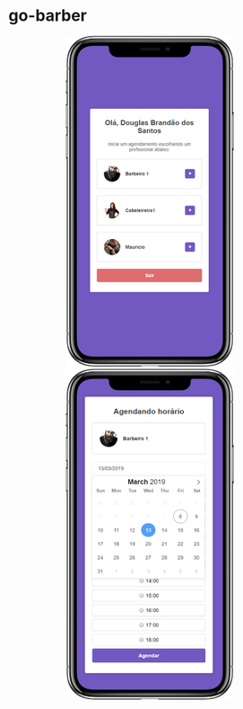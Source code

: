 # go-barber

<p align="center">
 <img src="https://github.com/douglasbrandao21/go-barber/blob/master/previews/dashboard.jpg" width="300" height="590"/>
 <img src="https://github.com/douglasbrandao21/go-barber/blob/master/previews/horarios.jpg" width="300" height="590"/>
</p>
